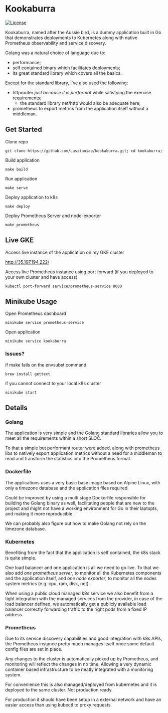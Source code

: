 
# Kookaburra

[![License](https://img.shields.io/badge/license-MIT-blue.svg)](https://raw.githubusercontent.com/Lusitaniae/kookaburra/master/LICENSE)

Kookaburra, named after the Aussie bird, is a dummy application built in Go that demonstrates deployments to Kubernetes along with native Prometheus observability and service discovery.

Golang was a natural choice of language due to:

 - performance;
 - self contained binary which facilitates deployments;
 - its great standard library which covers all the basics.

Except for the standard library, I've also used the following:
- httprouter _just because it is performat_ while satisfying the exercise requirements;
	- the standard library net/http would also be adequate here;
- prometheus to export metrics from the application itself without a middleman.

## Get Started

Clone repo

`git clone https://github.com/Lusitaniae/kookaburra.git; cd kookaburra;`

Build application

`make build`

Run application

`make serve`

Deploy application to k8s

`make deploy`

Deploy Prometheus Server and node-exporter

`make prometheus`

## Live GKE

Access live instance of the application on my GKE cluster

http://35.197.194.222/

Access live Prometheus instance using port forward (if you deployed to your own cluster and have access)

`kubectl port-forward service/prometheus-service 8080`

## Minikube Usage

Open Prometheus dashboard

`minikube service prometheus-service`

Open application

`minikube service kookaburra`

### Issues?

if make fails on the envsubst command

`brew install gettext`

if you cannot connect to your local k8s cluster

`minikube start`

## Details

### Golang

The application is very simple and the Golang standard libraries allow you to meet all the requirements within a short SLOC.

To that a simple but performant router were added, along with prometheus libs to natively export application metrics without a need for a middleman to read and transform the statistics into the Prometheus format.

### Dockerfile
The applications uses a very basic base image based on Alpine Linux, with only a timezone database and the application files required.

Could be improved by using a multi stage Dockerfile responsible for building the Golang binary as well, facilitating people that are new to the project and might not have a working environment for Go in their laptopts, and making it more reproducible.

We can probably also figure out how to make Golang not rely on the timezone database.

### Kubernetes
Benefiting from the fact that the application is self contained, the k8s stack is quite simple.

One load balancer and one application is all we need to go live. To that we also add *one prometheus server*, to monitor all the Kubernetes components and the application itself, and *one node exporter*, to monitor all the nodes system metrics (e.g. cpu, ram, disk, net).

When using a public cloud managed k8s service we also benefit from a tight integration with the managed services from the provider, in case of the load balancer defined, we automatically get a publicly available load balancer correctly forwarding traffic to the right pods from a fixed IP address.

### Prometheus
Due to its service discovery capabilities and good integration with k8s APIs, the Prometheus instance pretty much manages itself once some default config files are set in place.

Any changes to the cluster is automatically picked up by Prometheus, and monitoring will reflect the changes in no time. Allowing a very dynamic container based infrastructure to be neatly integrated with a monitoring system.

For convenience this is also managed/deployed from kubernetes and it is deployed to the same cluster. Not production ready.

For production it should have been setup in a external network and have an easier access than using kubectl to proxy requests.
